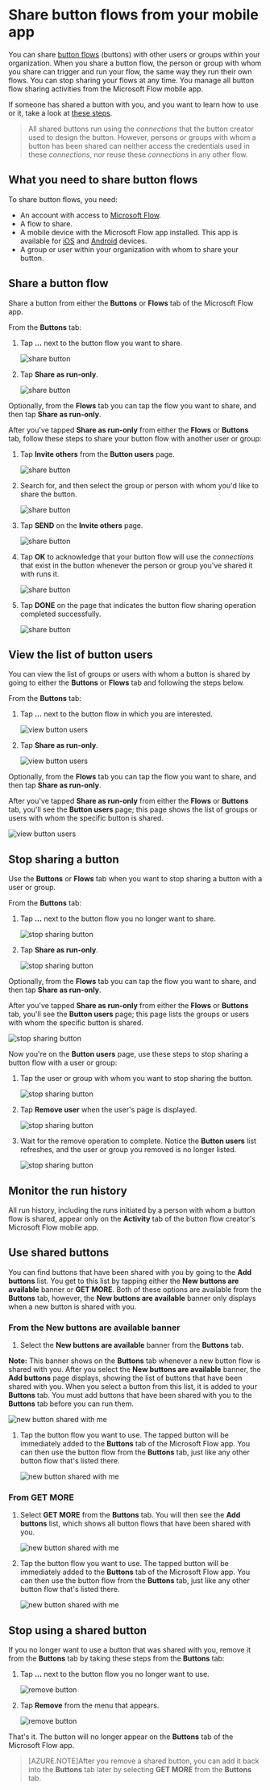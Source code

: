 <properties
    pageTitle="Share your button flows with others. | Microsoft Flow"
    description="Share your button flows with others so they can use your buttons and save time."
    services=""
    suite="flow"
    documentationCenter="na"
    authors="msftman"
    manager="anneta"
    editor=""
    tags=""/>

<tags
   ms.service="flow"
   ms.devlang="na"
   ms.topic="article"
   ms.tgt_pltfrm="na"
   ms.workload="na"
   ms.date="03/22/2017"
   ms.author="deonhe"/>

# Share button flows from your mobile app

You can share [button flows](./introduction-to-button-flows.md) (buttons) with other users or groups within your organization. When you share a button flow, the person or group with whom you share can trigger and run your flow, the same way they run their own flows. You can stop sharing your flows at any time. You manage all button flow sharing activities from the Microsoft Flow mobile app.

If someone has shared a button with you, and you want to learn how to use or it, take a look at [these steps](share-buttons.md/#use-shared-buttons).

>All shared buttons run using the *connections* that the button creator used to design the button. However, persons or groups with whom a button has been shared can neither access the credentials used in these *connections*, nor reuse these *connections* in any other flow.

## What you need to share button flows

To share button flows, you need:

- An account with access to [Microsoft Flow](https://flow.microsoft.com).
- A flow to share.
- A mobile device with the Microsoft Flow app installed. This app is available for [iOS](https://itunes.apple.com/app/microsoft-flow/id1094928825) and [Android](https://play.google.com/store/apps/details?id=com.microsoft.flow) devices.
- A group or user within your organization with whom to share your button.

## Share a button flow

Share a button from either the **Buttons** or **Flows** tab of the Microsoft Flow app.

From the **Buttons** tab:

1. Tap **...** next to the button flow you want to share.

     ![share button](./media/share-buttons/share-button-flows-buttons-tab.png)

1. Tap **Share as run-only**.

      ![share button](./media/share-buttons/share-button-flows-run-only.png)

Optionally, from the **Flows** tab you can tap the flow you want to share, and then tap **Share as run-only**.

After you've tapped **Share as run-only** from either the **Flows** or **Buttons** tab, follow these steps to share your button flow with another user or group:

1. Tap **Invite others** from the **Button users** page.

      ![share button](./media/share-buttons/share-button-flows-button-users.png)

1. Search for, and then select the group or person with whom you'd like to share the button.

      ![share button](./media/share-buttons/share-button-flows-invite-others-select.png)

1. Tap **SEND** on the **Invite others** page.

      ![share button](./media/share-buttons/share-button-flows-invite-others-send.png)

1. Tap **OK** to acknowledge that your button flow will use the *connections* that exist in the button whenever the person or group you've shared it with runs it.

      ![share button](./media/share-buttons/share-button-flows-invite-others-ok.png)

1. Tap **DONE** on the page that indicates the button flow sharing operation completed successfully.

      ![share button](./media/share-buttons/share-button-flows-invite-others-done.png)

## View the list of button users

You can view the list of groups or users with whom a button is shared by going to either the **Buttons** or **Flows** tab and following the steps below.

From the **Buttons** tab:

1. Tap **...** next to the button flow in which you are interested.

     ![view button users](./media/share-buttons/share-button-flows-buttons-tab.png)

1. Tap **Share as run-only**.

      ![view button users](./media/share-buttons/share-button-flows-run-only.png)

Optionally, from the **Flows** tab you can tap the flow you want to share, and then tap **Share as run-only**.

After you've tapped **Share as run-only** from either the **Flows** or **Buttons** tab, you'll see the **Button users** page; this page shows the list of groups or users with whom the specific button is shared.

![view button users](./media/share-buttons/share-button-flows-button-users-list.png)

## Stop sharing a button

Use the **Buttons** or **Flows** tab when you want to stop sharing a button with a user or group.

From the **Buttons** tab:

1. Tap **...** next to the button flow you no longer want to share.

     ![stop sharing button](./media/share-buttons/share-button-flows-buttons-tab.png)

1. Tap **Share as run-only**.

      ![stop sharing button](./media/share-buttons/share-button-flows-run-only.png)

Optionally, from the **Flows** tab you can tap the flow you want to share, and then tap **Share as run-only**.

After you've tapped **Share as run-only** from either the **Flows** or **Buttons** tab, you'll see the **Button users** page; this page lists the groups or users with whom the specific button is shared.

![stop sharing button](./media/share-buttons/share-button-flows-button-users-list.png)

Now you're on the **Button users** page, use these steps to stop sharing a button flow with a user or group:

1. Tap the user or group with whom you want to stop sharing the button.

     ![stop sharing button](./media/share-buttons/share-button-flows-remove-user-list.png)

1. Tap **Remove user** when the user's page is displayed.

     ![stop sharing button](./media/share-buttons/share-button-flows-remove-user.png)

1. Wait for the remove operation to complete. Notice the **Button users** list refreshes, and the user or group you removed is no longer listed.

     ![stop sharing button](./media/share-buttons/share-button-flows-remove-user-result.png)

## Monitor the run history

All run history, including the runs initiated by a person with whom a button flow is shared, appear only on the **Activity** tab of the button flow creator's Microsoft Flow mobile app.

## Use shared buttons

You can find buttons that have been shared with you by going to the **Add buttons** list. You get to this list by tapping either the **New buttons are available** banner or **GET MORE**. Both of these options are available from the **Buttons** tab, however, the **New buttons are available** banner only displays when a new button is shared with you.

### From the **New buttons are available** banner

1. Select the **New buttons are available** banner from the **Buttons** tab.

**Note:** This banner shows on the **Buttons** tab whenever a new button flow is shared with you. After you select the **New buttons are available** banner, the **Add buttons** page displays, showing the list of buttons that have been shared with you. When you select a button from this list, it is added to your **Buttons** tab. You must add buttons that have been shared with you to the  **Buttons** tab before you can run them.

![new button shared with me](./media/share-buttons/share-button-flows-banner.png)

1. Tap the button flow you want to use. The tapped button will be immediately added to the **Buttons** tab of the Microsoft Flow app. You can then use the button flow from the **Buttons** tab, just like any other button flow that's listed there.

     ![new button shared with me](./media/share-buttons/share-button-flows-buttons-shared-with-me.png)

### From **GET MORE**

1. Select **GET MORE** from the **Buttons** tab. You will then see the **Add buttons** list, which shows all button flows that have been shared with you.

     ![new button shared with me](./media/share-buttons/share-button-flows-buttons-tab-get-more.png)

1. Tap the button flow you want to use. The tapped button will be immediately added to the **Buttons** tab of the Microsoft Flow app. You can then use the button flow from the **Buttons** tab, just like any other button flow that's listed there.

      ![new button shared with me](./media/share-buttons/share-button-flows-buttons-shared-with-me.png)

## Stop using a shared button

If you no longer want to use a button that was shared with you, remove it from the **Buttons** tab by taking these steps from the **Buttons** tab:

1. Tap **...** next to the button flow you no longer want to use.

     ![remove button](./media/share-buttons/share-button-flows-added-shared-button.png)

1. Tap **Remove** from the menu that appears.

      ![remove button](./media/share-buttons/share-button-flows-share-no-more.png)

That's it. The button will no longer appear on the **Buttons** tab of the Microsoft Flow app.

>[AZURE.NOTE]After you remove a shared button, you can add it back into the **Buttons** tab later by selecting **GET MORE** from the **Buttons** tab.
